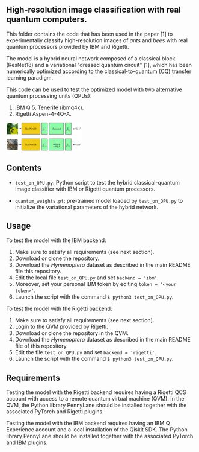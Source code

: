 
## High-resolution image classification with real quantum computers.
This folder contains the code that has been used in the paper [1] to experimentally classify high-resolution images of _ants_ and _bees_ with real quantum processors provided by IBM and Rigetti.

The model is a hybrid neural network composed of a classical block (ResNet18) and a variational "dressed quantum circuit" [1], which has been numerically optimized according to the classical-to-quantum (CQ) transfer learning paradigm. 

This code can be used to test the optimized model with two alternative quantum processing units (QPUs):
1. IBM Q 5, Tenerife (ibmq4x).
2. Rigetti Aspen-4-4Q-A.

<img src="../static/realQPUs.png" width="200" />

## Contents
* `test_on_QPU.py`: Python script to test the hybrid classical-quantum image classifier with IBM or Rigetti quantum processors. 

* `quantum_weights.pt`: pre-trained model loaded by `test_on_QPU.py` to initialize the variational parameters of the hybrid network.

## Usage

To test the model with the IBM backend:
1. Make sure to satisfy all requirements (see next section).
2. Download or clone the repository.
3. Download the _Hymenoptera_ dataset as described in the main README file this repository.
4. Edit the local file `test_on_QPU.py` and set `backend = 'ibm'`.
4. Moreover, set your personal IBM token by editing `token = '<your token>'`.
5. Launch the script with the command `$ python3 test_on_QPU.py`.

To test the model with the Rigetti backend:
1. Make sure to satisfy all requirements (see next section).
2. Login to the QVM provided by Rigetti.
3. Download or clone the repository in the QVM.
4. Download the _Hymenoptera_ dataset as described in the main README file of this repository. 
5. Edit the file `test_on_QPU.py` and set `backend = 'rigetti'`.
6.  Launch the script with the command `$ python3 test_on_QPU.py`.

## Requirements

Testing the model with the Rigetti backend requires having a Rigetti QCS account with access to a remote quantum virtual machine (QVM). In the QVM, the Python library PennyLane should be installed together with the associated PyTorch and Rigetti plugins. 

Testing the model with the IBM backend requires having an IBM Q Experience account and a local installation of the Qiskit SDK. The Python library PennyLane should be  installed together with the associated PyTorch and IBM plugins. 
